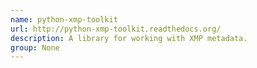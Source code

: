 ```yaml
---
name: python-xmp-toolkit
url: http://python-xmp-toolkit.readthedocs.org/
description: A library for working with XMP metadata.
group: None
---
```

